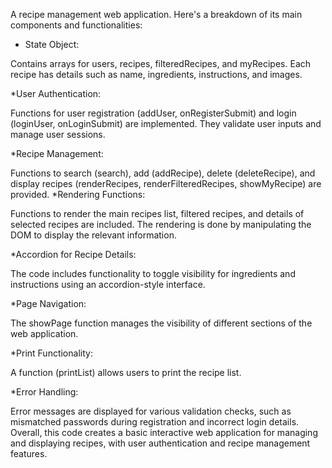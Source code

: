 A recipe management web application.
Here's a breakdown of its main components and functionalities:

* State Object:

Contains arrays for users, recipes, filteredRecipes, and myRecipes. Each recipe has details such as name, ingredients, instructions, and images.

*User Authentication:

Functions for user registration (addUser, onRegisterSubmit) and login (loginUser, onLoginSubmit) are implemented. They validate user inputs and manage user sessions.

*Recipe Management:

Functions to search (search), add (addRecipe), delete (deleteRecipe), and display recipes (renderRecipes, renderFilteredRecipes, showMyRecipe) are provided.
*Rendering Functions:

Functions to render the main recipes list, filtered recipes, and details of selected recipes are included. The rendering is done by manipulating the DOM to display the relevant information.

*Accordion for Recipe Details:

The code includes functionality to toggle visibility for ingredients and instructions using an accordion-style interface.

*Page Navigation:

The showPage function manages the visibility of different sections of the web application.

*Print Functionality:

A function (printList) allows users to print the recipe list.

*Error Handling:

Error messages are displayed for various validation checks, such as mismatched passwords during registration and incorrect login details.
Overall, this code creates a basic interactive web application for managing and displaying recipes, with user authentication and recipe management features.
